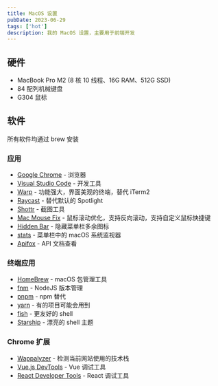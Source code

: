 ```yaml
---
title: MacOS 设置
pubDate: 2023-06-29
tags: ['hot']
description: 我的 MacOS 设置，主要用于前端开发
---
```


## 硬件

- MacBook Pro M2 (8 核 10 线程、16G RAM、512G SSD)
- 84 配列机械键盘
- G304 鼠标

## 软件

所有软件均通过 brew 安装

### 应用

- [Google Chrome](https://formulae.brew.sh/cask/google-chrome) - 浏览器
- [Visual Studio Code](https://formulae.brew.sh/cask/visual-studio-code) - 开发工具
- [Warp](https://formulae.brew.sh/cask/warp) - 功能强大，界面美观的终端，替代 iTerm2
- [Raycast](https://formulae.brew.sh/cask/raycast) - 替代默认的 Spotlight
- [Shottr](https://formulae.brew.sh/cask/shottr) - 截图工具
- [Mac Mouse Fix](https://formulae.brew.sh/cask/mouse-fix) - 鼠标滚动优化，支持反向滚动，支持自定义鼠标快捷键
- [Hidden Bar](https://github.com/dwarvesf/hidden/) - 隐藏菜单栏多余图标
- [stats](https://github.com/exelban/stats) - 菜单栏中的 macOS 系统监视器
- [Apifox](https://formulae.brew.sh/cask/apifox#default) - API 文档查看

### 终端应用

- [HomeBrew](https://brew.sh/) - macOS 包管理工具
- [fnm](https://github.com/Schniz/fnm) - NodeJS 版本管理
- [pnpm](https://github.com/pnpm/pnpm) - npm 替代
- [yarn](https://github.com/yarnpkg/berry) - 有的项目可能会用到
- [fish](https://github.com/fish-shell/fish-shell) - 更友好的 shell
- [Starship](https://starship.rs/) - 漂亮的 shell 主题

### Chrome 扩展

- [Wappalyzer](https://chrome.google.com/webstore/detail/wappalyzer-technology-pro/gppongmhjkpfnbhagpmjfkannfbllamg) - 检测当前网站使用的技术栈
- [Vue.js DevTools](https://chrome.google.com/webstore/detail/vuejs-devtools/nhdogjmejiglipccpnnnanhbledajbpd) - Vue 调试工具
- [React Developer Tools](https://chrome.google.com/webstore/detail/react-developer-tools/fmkadmapgofadopljbjfkapdkoienihi) - React 调试工具
